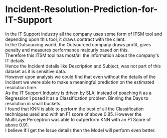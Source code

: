 # Incident-Resolution-Prediction-for-IT-Support <br>
In the IT Support industry all the company uses some form of ITSM tool and depending upon this tool, it draws contract with the client.<br>
In the Outsourcing world, the Outsourced company draws profit, gives penalty and measures performance majourly based on this.<br>
Therefore this ITSM tool has most/all the information about the company's IT details.<br>
Hence the Incident details like Description and Subject, was not part of this dataset as it is sensitive data.<br>
However upon analysis we could find that even without the details of the Incident we were able to make a meaningful prediction on the estimated resolution time.<br>
As the IT Support Industry is driven by SLA, instead of poaching it as a Regression I posed it as a Classification problem. Binning the Days to resolution in small buckets.<br>
I found that KNN is able to perform the best of all the Classification techniques used and with an F1 score of above 0.85. However the MultiLayerPerceptron was able to outperform KNN with an F1 Score of above 0.91.<br>
I believe if I get the Issue details then the Model will perform even better.<br>
